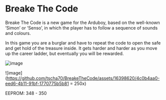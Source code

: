 # Breake The Code
Breake The Code is a new game for the Arduboy, based on the well-known ‘Simon’ or ‘Senso’, in which the player has to follow a sequence of sounds and colours.

In this game you are a burglar and have to repeat the code to open the safe and get hold of the treasure inside.
It gets harder and harder as you move up the career ladder, but eventually you will be rewarded.

![image](https://github.com/tscha70/BrakeTheCode/assets/16398620/1462f433-5bfb-4412-be22-9b9b6dbd8709)

![image](https://github.com/tscha70/BreakeTheCode/assets/16398620/4c0b4aa0-eed6-4b11-91bf-1770775b5b81 = 250x)


EEPROM: 348 - 350

